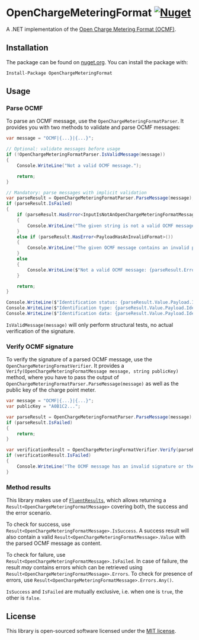 # OpenChargeMeteringFormat [![Nuget](https://img.shields.io/nuget/v/OpenChargeMeteringFormat?style=flat-square)](https://nuget.org/packages/OpenChargeMeteringFormat)

A .NET implementation of the [Open Charge Metering Format (OCMF)](https://github.com/SAFE-eV/OCMF-Open-Charge-Metering-Format).

## Installation

The package can be found on [nuget.org](https://www.nuget.org/packages/OpenChargeMeteringFormat/).
You can install the package with:

```pwsh
Install-Package OpenChargeMeteringFormat
```

## Usage

### Parse OCMF

To parse an OCMF message, use the `OpenChargeMeteringFormatParser`.
It provides you with two methods to validate and parse OCMF messages:

```csharp
var message = "OCMF|{...}|{...}";

// Optional: validate messages before usage
if (!OpenChargeMeteringFormatParser.IsValidMessage(message))
{
    Console.WriteLine("Not a valid OCMF message.");

    return;
}

// Mandatory: parse messages with implicit validation
var parseResult = OpenChargeMeteringFormatParser.ParseMessage(message);
if (parseResult.IsFailed)
{
    if (parseResult.HasError<InputIsNotAnOpenChargeMeteringFormatMessage>())
    {
        Console.WriteLine("The given string is not a valid OCMF message according to the specification.");
    }
    else if (parseResult.HasError<PayloadHasAnInvalidFormat>())
    {
        Console.WriteLine("The given OCMF message contains an invalid payload.");
    }
    else
    {
        Console.WriteLine($"Not a valid OCMF message: {parseResult.Errors.First().Message}");
    }

    return;
}

Console.WriteLine($"Identification status: {parseResult.Value.Payload.IdentificationStatus}");
Console.WriteLine($"Identification type: {parseResult.Value.Payload.IdentificationType}");
Console.WriteLine($"Identification data: {parseResult.Value.Payload.IdentificationData}");
```

`IsValidMessage(message)` will only perform structural tests, no actual verification of the signature.

### Verify OCMF signature

To verify the signature of a parsed OCMF message, use the `OpenChargeMeteringFormatVerifier`.
It provides a `Verify(OpenChargeMeteringFormatMessage message, string publicKey)` method,
where you have to pass the output of `OpenChargeMeteringFormatParser.ParseMessage(message)`
as well as the public key of the charge point meter.

```csharp
var message = "OCMF|{...}|{...}";
var publicKey = "A0B1C2...";

var parseResult = OpenChargeMeteringFormatParser.ParseMessage(message);
if (parseResult.IsFailed)
{
    return;
}

var verificationResult = OpenChargeMeteringFormatVerifier.Verify(parseResult.Value, publicKey);
if (verificationResult.IsFailed)
{
    Console.WriteLine("The OCMF message has an invalid signature or the provided public key is invalid.");
}
```

### Method results

This library makes use of [`FluentResults`](https://github.com/altmann/FluentResults),
which allows returning a `Result<OpenChargeMeteringFormatMessage>` covering both,
the success and the error scenario.

To check for success, use `Result<OpenChargeMeteringFormatMessage>.IsSuccess`.
A success result will also contain a valid `Result<OpenChargeMeteringFormatMessage>.Value`
with the parsed OCMF message as content.

To check for failure, use `Result<OpenChargeMeteringFormatMessage>.IsFailed`.
In case of failure, the result _may_ contains errors which can be retrieved using
`Result<OpenChargeMeteringFormatMessage>.Errors`. To check for presence of errors,
use `Result<OpenChargeMeteringFormatMessage>.Errors.Any()`.

`IsSuccess` and `IsFailed` are mutually exclusive, i.e. when one is `true`, the other is `false`.

## License

This library is open-sourced software licensed under the [MIT license](LICENSE).
